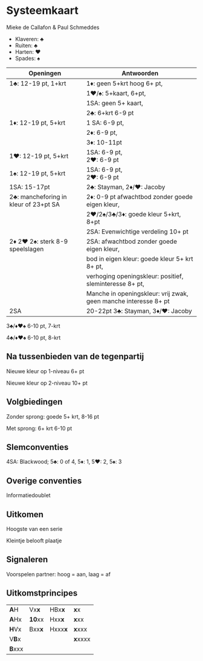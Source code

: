 # Systeemkaart

Mieke de Callafon & Paul Schmeddes

* Klaveren: ♣
* Ruiten: ♣
* Harten: ♥
* Spades: ♠

| Openingen | Antwoorden |
|----|------|
| 1&#9827;: 12-19 pt, 1+krt | 1&#9830;: geen 5+krt hoog 6+ pt,|
||1&#9829;/&#9824;: 5+kaart, 6+pt,|
||1SA: geen 5+ kaart,|
||2&#9827;: 6+krt 6-9 pt |
|1&#9830;: 12-19 pt, 5+krt | 1 SA: 6-9 pt,|
||2&#9830;: 6-9 pt,|
||3&#9830;: 10-11pt|
|1&#9829;: 12-19 pt, 5+krt| 1SA: 6-9 pt,<br> 2&#9829;: 6-9 pt|
|1&#9824;: 12-19 pt, 5+krt| 1SA: 6-9 pt,<br> 2&#9829;: 6-9 pt|
|1SA: 15-17pt | 2&#9827;: Stayman, 2&#9830;/&#9829;: Jacoby
|2&#9827;: mancheforing in kleur of 23+pt SA|2&#9830;: 0-9 pt afwachtbod zonder goede eigen kleur,|
||2&#9829;/2&#9824;/3&#9827;/3&#9830;: goede kleur 5+krt, 8+pt|
||2SA: Evenwichtige verdeling 10+ pt |
|2&#9830; 2&#9829; 2&#9824;: sterk 8-9 speelslagen| 2SA: afwachtbod zonder goede eigen kleur,|
||bod in eigen kleur: goede kleur 5+ krt 8+ pt,|
||verhoging openingskleur: positief, sleminteresse 8+ pt,|
||Manche in openingskleur: vrij zwak, geen manche interesse 8+ pt |
|2SA| 20-22pt 3&#9827;: Stayman, 3&#9830;/&#9829;: Jacoby|

3&#9827;/&#9830;&#9829;&#9824; 6-10 pt, 7-krt

4&#9827;/&#9830;&#9829;&#9824; 6-10 pt, 8-krt

## Na tussenbieden van de tegenpartij

Nieuwe kleur op 1-niveau 6+ pt

Nieuwe kleur op 2-niveau 10+ pt

## Volgbiedingen

Zonder sprong: goede 5+ krt, 8-16 pt

Met sprong: 6+ krt 6-10 pt

## Slemconventies

4SA: Blackwood; 5&#9827;: 0 of 4, 5&#9830;: 1, 5&#9829;: 2, 5&#9824;: 3

## Overige conventies

Informatiedoublet

## Uitkomen

Hoogste van een serie

Kleintje belooft plaatje

## Signaleren

Voorspelen partner: hoog = aan, laag = af

## Uitkomstprincipes

| | | | |
|--------|----|--|--|
| **A**H  | Vx**x** | HBx**x** | **x**x |
| **A**Hx | **10**xx | Hxx**x** | **x**xx |
| **H**Vx | Bxx**x** | Hxxx**x** | **x**xxx |
| V**B**x | | | **x**xxxx |
| **B**xxx| | | |
